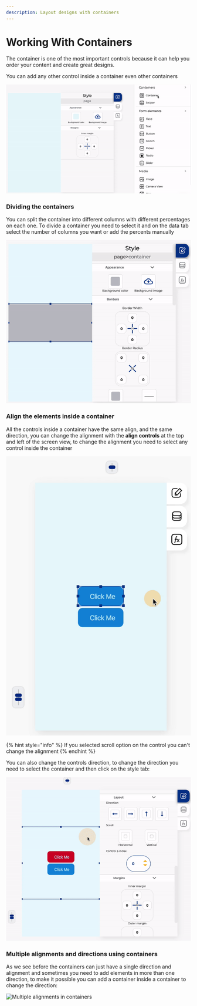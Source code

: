```yaml
---
description: Layout designs with containers
---
```


# Working With Containers

The container is one of the most important controls because it can help you order your content and create great designs.

You can add any other control inside a container even other containers

![](../.gitbook/assets/containers.gif)

### Dividing the containers

You can split the container into different columns with different percentages on each one. To divide a container you need to select it and on the data tab select the number of columns you want or add the percents manually

![](../.gitbook/assets/dividing-container.gif)

### Align the elements inside a container

All the controls inside a container have the same align, and the same direction, you can change the alignment with the **align controls** at the top and left of the screen view, to change the alignment you need to select any control inside the container

![Align the elements inside a container](../.gitbook/assets/controls-align.gif)

{% hint style="info" %}
If you selected scroll option on the control you can't change the alignment
{% endhint %}

You can also change the controls direction, to change the direction you need to select the container and then click on the style tab:

![Layout direction using containers](../.gitbook/assets/direction.gif)

### Multiple alignments and directions using containers

As we see before the containers can just have a single direction and alignment and sometimes you need to add elements in more than one direction, to make it possible you can add a container inside a container to change the direction:

![Multiple alignments in containers](../.gitbook/assets/diferent-alignments.gif)



